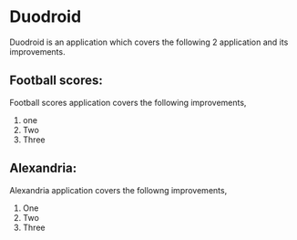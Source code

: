 # Duodroid
Duodroid is an application which covers the following 2 application and its improvements.

## Football scores:
Football scores application covers the following improvements,
1. one
2. Two
3. Three

## Alexandria:
Alexandria application covers the followng improvements,
1. One
2. Two
3. Three